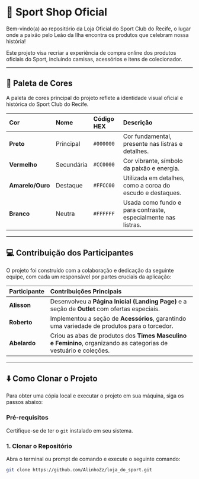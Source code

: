 # 🦁 Sport Shop Oficial

Bem-vindo(a) ao repositório da Loja Oficial do Sport Club do Recife, o lugar onde a paixão pelo Leão da Ilha encontra os produtos que celebram nossa história!

Este projeto visa recriar a experiência de compra online dos produtos oficiais do Sport, incluindo camisas, acessórios e itens de colecionador.

---

## 🎨 Paleta de Cores

A paleta de cores principal do projeto reflete a identidade visual oficial e histórica do Sport Club do Recife.

| Cor | Nome | Código HEX | Descrição |
| :--- | :--- | :--- | :--- |
| **Preto** | Principal | `#000000` | Cor fundamental, presente nas listras e detalhes. |
| **Vermelho** | Secundária | `#CC0000` | Cor vibrante, símbolo da paixão e energia. |
| **Amarelo/Ouro** | Destaque | `#FFCC00` | Utilizada em detalhes, como a coroa do escudo e destaques. |
| **Branco** | Neutra | `#FFFFFF` | Usada como fundo e para contraste, especialmente nas listras. |

---

## 💻 Contribuição dos Participantes

O projeto foi construído com a colaboração e dedicação da seguinte equipe, com cada um responsável por partes cruciais da aplicação:

| Participante | Contribuições Principais |
| :--- | :--- |
| **Alisson** | Desenvolveu a **Página Inicial (Landing Page)** e a seção de **Outlet** com ofertas especiais. |
| **Roberto** | Implementou a seção de **Acessórios**, garantindo uma variedade de produtos para o torcedor. |
| **Abelardo** | Criou as abas de produtos dos **Times Masculino e Feminino**, organizando as categorias de vestuário e coleções. |

---

## ⬇️ Como Clonar o Projeto

Para obter uma cópia local e executar o projeto em sua máquina, siga os passos abaixo:

### Pré-requisitos

Certifique-se de ter o `git` instalado em seu sistema.

### 1. Clonar o Repositório

Abra o terminal ou prompt de comando e execute o seguinte comando:

```bash
git clone https://github.com/AlinhoZz/loja_do_sport.git